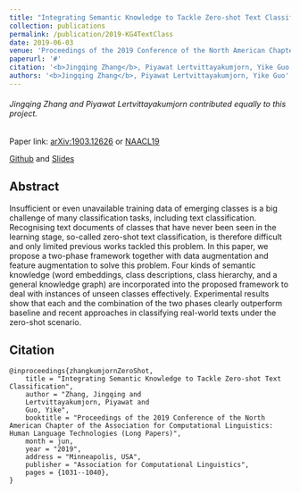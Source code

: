 ```yaml
---
title: "Integrating Semantic Knowledge to Tackle Zero-shot Text Classification"
collection: publications
permalink: /publication/2019-KG4TextClass
date: 2019-06-03
venue: 'Proceedings of the 2019 Conference of the North American Chapter of the Association for Computational Linguistics: Human Language Technologies (NAACL-HLT)'
paperurl: '#'
citation: '<b>Jingqing Zhang</b>, Piyawat Lertvittayakumjorn, Yike Guo. "Integrating Semantic Knowledge to Tackle Zero-shot Text Classification". In Proceedings of the 2019 Conference of the North American Chapter of the Association for Computational Linguistics: Human Language Technologies (NAACL-HLT), 2019.'
authors: '<b>Jingqing Zhang</b>, Piyawat Lertvittayakumjorn, Yike Guo'
---
```


###### Jingqing Zhang and Piyawat Lertvittayakumjorn contributed equally to this project.

Paper link: [arXiv:1903.12626](https://arxiv.org/abs/1903.12626) or [NAACL19](https://www.aclweb.org/anthology/N19-1108)

[Github](https://github.com/JingqingZ/KG4ZeroShotText) and [Slides](https://www.aclweb.org/anthology/attachments/N19-1108.Presentation.pdf)

## Abstract
Insufficient or even unavailable training data of emerging classes is a big challenge of many classification tasks, including text classification.
Recognising text documents of classes that have never been seen in the learning stage, so-called zero-shot text classification, is therefore difficult and only limited previous works tackled this problem.
In this paper, we propose a two-phase framework together with data augmentation and feature augmentation to solve this problem. Four kinds of semantic knowledge (word embeddings, class descriptions, class hierarchy, and a general knowledge graph) are incorporated into the proposed framework to deal with instances of unseen classes effectively. Experimental results show that each and the combination of the two phases clearly outperform baseline and recent approaches in classifying real-world texts under the zero-shot scenario. 

## Citation
```
@inproceedings{zhangkumjornZeroShot,
    title = "Integrating Semantic Knowledge to Tackle Zero-shot Text Classification",
    author = "Zhang, Jingqing and
    Lertvittayakumjorn, Piyawat and 
    Guo, Yike",
    booktitle = "Proceedings of the 2019 Conference of the North American Chapter of the Association for Computational Linguistics: Human Language Technologies (Long Papers)",
    month = jun,
    year = "2019",
    address = "Minneapolis, USA",
    publisher = "Association for Computational Linguistics",
    pages = {1031--1040},
}
```


